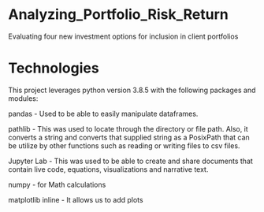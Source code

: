 # Analyzing_Portfolio_Risk_Return

Evaluating four new investment options for inclusion in client portfolios

# Technologies

This project leverages python version 3.8.5 with the following packages and modules:

pandas - Used to be able to easily manipulate dataframes.

pathlib - This was used to locate through the directory or file path. Also, it converts a string and converts that supplied string as a PosixPath that can be utilize by other functions such as reading or writing files to csv files.

Jupyter Lab - This was used to be able to create and share documents that contain live code, equations, visualizations and narrative text.

numpy - for Math calculations

matplotlib inline -  It allows us to add plots 

